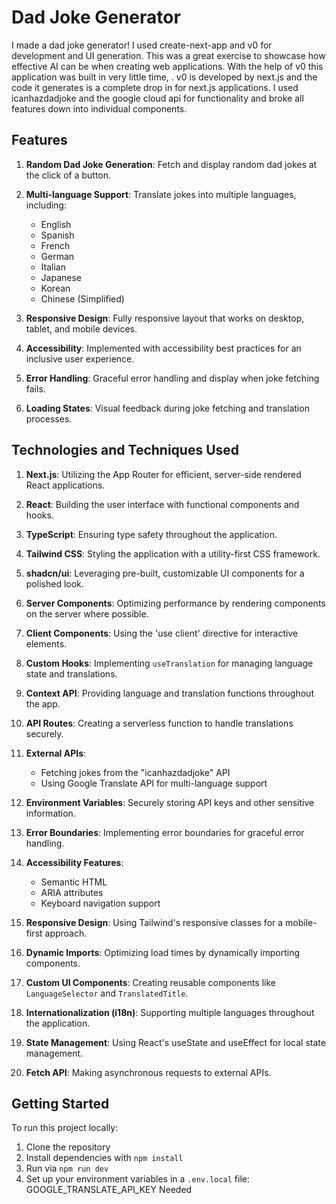 # Dad Joke Generator

I made a dad joke generator! I used create-next-app and v0 for development and UI generation. This was a great exercise to showcase how effective AI can be when creating web applications. With the help of v0 this application was built in very little time, . v0 is developed by next.js and the code it generates is a complete drop in for next.js applications. I used icanhazdadjoke and the google cloud api for functionality and broke all features down into individual components.

## Features

1. **Random Dad Joke Generation**: Fetch and display random dad jokes at the click of a button.

2. **Multi-language Support**: Translate jokes into multiple languages, including:
   - English
   - Spanish
   - French
   - German
   - Italian
   - Japanese
   - Korean
   - Chinese (Simplified)

3. **Responsive Design**: Fully responsive layout that works on desktop, tablet, and mobile devices.

4. **Accessibility**: Implemented with accessibility best practices for an inclusive user experience.

5. **Error Handling**: Graceful error handling and display when joke fetching fails.

6. **Loading States**: Visual feedback during joke fetching and translation processes.

## Technologies and Techniques Used

1. **Next.js**: Utilizing the App Router for efficient, server-side rendered React applications.

2. **React**: Building the user interface with functional components and hooks.

3. **TypeScript**: Ensuring type safety throughout the application.

4. **Tailwind CSS**: Styling the application with a utility-first CSS framework.

5. **shadcn/ui**: Leveraging pre-built, customizable UI components for a polished look.

6. **Server Components**: Optimizing performance by rendering components on the server where possible.

7. **Client Components**: Using the 'use client' directive for interactive elements.

8. **Custom Hooks**: Implementing `useTranslation` for managing language state and translations.

9. **Context API**: Providing language and translation functions throughout the app.

10. **API Routes**: Creating a serverless function to handle translations securely.

11. **External APIs**: 
    - Fetching jokes from the "icanhazdadjoke" API
    - Using Google Translate API for multi-language support

12. **Environment Variables**: Securely storing API keys and other sensitive information.

13. **Error Boundaries**: Implementing error boundaries for graceful error handling.

14. **Accessibility Features**: 
    - Semantic HTML
    - ARIA attributes
    - Keyboard navigation support

15. **Responsive Design**: Using Tailwind's responsive classes for a mobile-first approach.

16. **Dynamic Imports**: Optimizing load times by dynamically importing components.

17. **Custom UI Components**: Creating reusable components like `LanguageSelector` and `TranslatedTitle`.

18. **Internationalization (i18n)**: Supporting multiple languages throughout the application.

19. **State Management**: Using React's useState and useEffect for local state management.

20. **Fetch API**: Making asynchronous requests to external APIs.

## Getting Started

To run this project locally:

1. Clone the repository
2. Install dependencies with `npm install`
3. Run via `npm run dev`
4. Set up your environment variables in a `.env.local` file: GOOGLE_TRANSLATE_API_KEY Needed